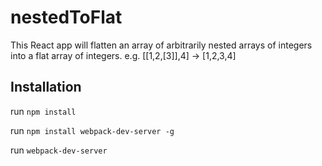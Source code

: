 # nestedToFlat
This React app will flatten an array of arbitrarily nested arrays of integers into a flat array of integers. e.g. [[1,2,[3]],4] -> [1,2,3,4]

## Installation

run  `npm install`

run  `npm install webpack-dev-server -g`

run  `webpack-dev-server`
